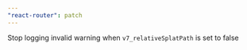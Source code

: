 ```yaml
---
"react-router": patch
---
```


Stop logging invalid warning when `v7_relativeSplatPath` is set to false
